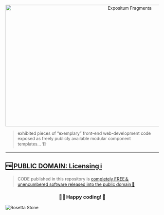 <div align="center">
	<br>
	<a href="https://github.com/BFGriffith/expositum-fragmenta/blob/master/images/expositum-fragmenta.svg">
		<img  src="/images/expositum-fragmenta.svg" 
          width="800" height="400" 
          alt="Expositum Fragmenta">
	</a>
	<br>
</div>

> exhibited pieces of “exemplary” front-end web-development code exposed as freely publicly available modular component templates… 🏗
---
## [🆓 PUBLIC DOMAIN: Licensing ℹ️](https://github.com/BFGriffith/expositum-fragmenta/blob/master/License.md)
> CODE published in this repository is [completely FREE＆unencumbered software released into the public domain 🔗](https://github.com/BFGriffith/expositum-fragmenta/blob/master/License.md)

<h3 align="center">🖖🏼 Happy coding! 🙂</h3>
<img
  src="/images/Rosetta_Stone.jpeg"
  alt="Rosetta Stone"
  title="🪧 Expositum Fragmenta 🧱 (a Rosetta Stone of front-end web-development modular components…)"
  align="center">
